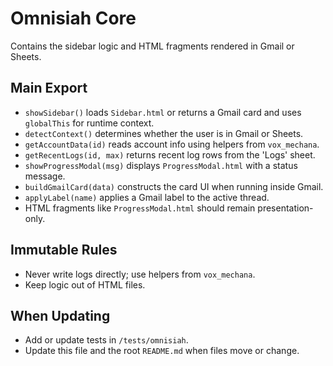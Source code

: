 # Omnisiah Core

Contains the sidebar logic and HTML fragments rendered in Gmail or Sheets.

## Main Export
- `showSidebar()` loads `Sidebar.html` or returns a Gmail card and uses `globalThis` for runtime context.
- `detectContext()` determines whether the user is in Gmail or Sheets.
- `getAccountData(id)` reads account info using helpers from `vox_mechana`.
- `getRecentLogs(id, max)` returns recent log rows from the 'Logs' sheet.
- `showProgressModal(msg)` displays `ProgressModal.html` with a status message.
- `buildGmailCard(data)` constructs the card UI when running inside Gmail.
- `applyLabel(name)` applies a Gmail label to the active thread.
- HTML fragments like `ProgressModal.html` should remain presentation-only.

## Immutable Rules
- Never write logs directly; use helpers from `vox_mechana`.
- Keep logic out of HTML files.

## When Updating
- Add or update tests in `/tests/omnisiah`.
- Update this file and the root `README.md` when files move or change.
